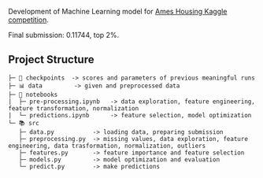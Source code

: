 Development of Machine Learning model for [Ames Housing Kaggle competition](https://www.kaggle.com/competitions/house-prices-advanced-regression-techniques).

Final submission: 0.11744, top 2%.

## Project Structure
```
├─ 🚩 checkpoints  -> scores and parameters of previous meaningful runs
├─ 📊 data         -> given and preprocessed data
├─ 📓 notebooks    
|  ├─ pre-processing.ipynb   -> data exploration, feature engineering, feature transformation, normalization
|  └─ predictions.ipynb      -> feature selection, model optimization
└─ 📚 src
   ├─ data.py           -> loading data, preparing submission
   ├─ preprocessing.py  -> missing values, data exploration, feature engineering, data trasformation, normalization, outliers
   ├─ features.py       -> feature importance and feature selection
   ├─ models.py         -> model optimization and evaluation
   └─ predict.py        -> make predictions
```
